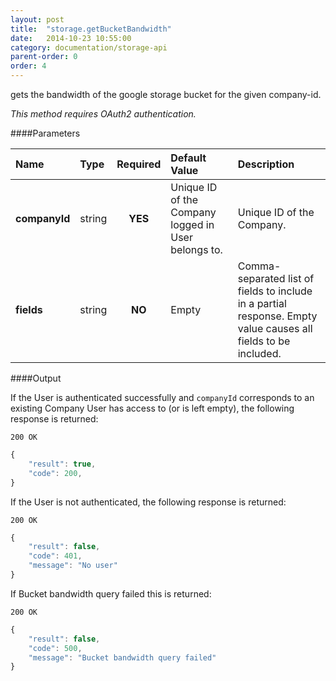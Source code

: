 ```yaml
---
layout: post
title:  "storage.getBucketBandwidth"
date:   2014-10-23 10:55:00
category: documentation/storage-api
parent-order: 0
order: 4
---
```


gets the bandwidth of the google storage bucket for the given company-id.

*This method requires OAuth2 authentication.*

####Parameters

| Name    | Type   | Required | Default Value | Description |
|:--------|:-------|:--------:|:--------------|:------------|
| **companyId**  | string |  **YES**  | Unique ID of the Company logged in User belongs to. | Unique ID of the Company. |
| **fields**  | string |  **NO**  | Empty | Comma-separated list of fields to include in a partial response. Empty value causes all fields to be included. |

####Output

If the User is authenticated successfully and `companyId` corresponds to an existing Company User has access to (or is left empty), the following response is returned:

```200 OK```

```javascript
{
    "result": true,
    "code": 200,
}

```

If the User is not authenticated, the following response is returned:

```200 OK```
 
```javascript
{
    "result": false,
    "code": 401,
    "message": "No user"
}
```

If Bucket bandwidth query failed this is returned:

```200 OK```
 
```javascript
{
    "result": false,
    "code": 500,
    "message": "Bucket bandwidth query failed"
}

```